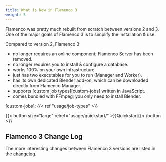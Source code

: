```yaml
---
title: What is New in Flamenco 3
weight: 5
---
```


Flamenco was pretty much rebuilt from scratch between versions 2 and 3. One of
the major goals of Flamenco 3 is to simplify the installation & use.

Compared to version 2, Flamenco 3:

- no longer requires an online component; Flamenco Server has been removed.
- no longer requires you to install & configure a database.
- works 100% on your own infrastructure.
- just has two executables for you to run (Manager and Worker).
- has its own dedicated Blender add-on, which can be downloaded directly from Flamenco Manager.
- supports [custom job types][custom-jobs] written in JavaScript.
- comes bundled with FFmpeg; you only need to install Blender.

[custom-jobs]: {{< ref "usage/job-types" >}}

{{< button size="large" relref="usage/quickstart/" >}}Quickstart{{< /button >}}

## Flamenco 3 Change Log

The more interesting changes between Flamenco 3 versions are listed in the [changelog][changelog].

[changelog]: https://developer.blender.org/diffusion/F/browse/main/CHANGELOG.md
